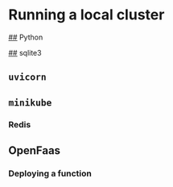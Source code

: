 # Running a local cluster

[##](##) Python

[##](##) sqlite3

## `uvicorn`

## `minikube`

### Redis

## OpenFaas

### Deploying a function
